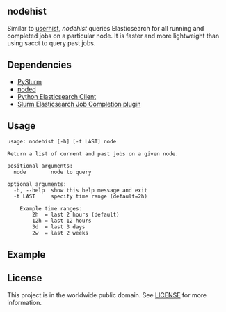 ## nodehist

Similar to
[userhist](https://github.com/giovtorres/slurmtools/tree/master/userhist),
*nodehist* queries Elasticsearch for all running and completed jobs on a
particular node. It is faster and more lightweight than using sacct to query
past jobs.

## Dependencies

* [PySlurm](https://github.com/PySlurm/pyslurm)
* [noded](https://github.com/giovtorres/noded)
* [Python Elasticsearch
  Client](https://elasticsearch-py.readthedocs.io/en/master/)
* [Slurm Elasticsearch Job Completion
  plugin](https://github.com/asanchez1987/jobcomp-elasticsearch/blob/master/INSTALL.md)


## Usage

```
usage: nodehist [-h] [-t LAST] node

Return a list of current and past jobs on a given node.

positional arguments:
  node        node to query

optional arguments:
  -h, --help  show this help message and exit
  -t LAST     specify time range (default=2h)

    Example time ranges:
        2h  = last 2 hours (default)
        12h = last 12 hours
        3d  = last 3 days
        2w  = last 2 weeks
```

## Example


## License

This project is in the worldwide public domain.  See [LICENSE](../LICENSE.md) for
more information.
